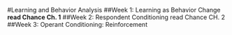 #Learning and Behavior Analysis
##Week 1: Learning as Behavior Change
**read Chance Ch. 1**
##Week 2: Respondent Conditioning
read Chance CH. 2
##Week 3: Operant Conditioning: Reinforcement